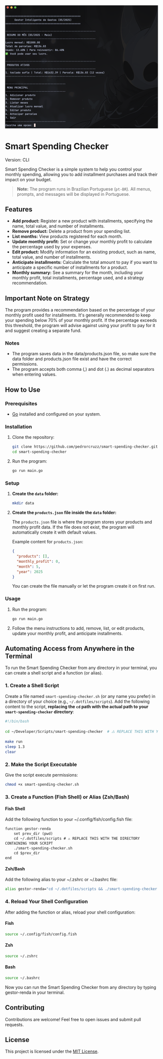 
<p align="center">
  <a href="#">
    <img src="./public/demo.png" width="650rem" alt="Demonstração do Smart Spending Checker">
  </a>
</p>

# Smart Spending Checker

Version: CLI

Smart Spending Checker is a simple system to help you control your monthly spending, allowing you to add installment purchases and track their impact on your budget.

> **Note:** The program runs in Brazilian Portuguese (`pt-BR`). All menus, prompts, and messages will be displayed in Portuguese.

## Features

*   **Add product:** Register a new product with installments, specifying the name, total value, and number of installments.
*   **Remove product:** Delete a product from your spending list.
*   **List months:** View products registered for each month.
*   **Update monthly profit:** Set or change your monthly profit to calculate the percentage used by your expenses.
*   **Edit product:** Modify information for an existing product, such as name, total value, and number of installments.
*   **Anticipate installments:** Calculate the total amount to pay if you want to anticipate a specific number of installments for a product.
*   **Monthly summary:** See a summary for the month, including your monthly profit, total installments, percentage used, and a strategy recommendation.

## Important Note on Strategy

The program provides a recommendation based on the percentage of your monthly profit used for installments. It's generally recommended to keep your spending below 70% of your monthly profit. If the percentage exceeds this threshold, the program will advise against using your profit to pay for it and suggest creating a separate fund.

### Notes

- The program saves data in the data/products.json file, so make sure the data folder and products.json file exist and have the correct permissions.
- The program accepts both comma (,) and dot (.) as decimal separators when entering values.


## How to Use

### Prerequisites

*   [Go](https://golang.org/dl/) installed and configured on your system.

### Installation

1.  Clone the repository:

    ```bash
    git clone https://github.com/pedrorcruzz/smart-spending-checker.git
    cd smart-spending-checker
    ```

2.  Run the program:

    ```bash
    go run main.go
    ```

### Setup

1.  **Create the `data` folder:**

    ```bash
    mkdir data
    ```

2.  **Create the `products.json` file inside the `data` folder:**

    The `products.json` file is where the program stores your products and monthly profit data. If the file does not exist, the program will automatically create it with default values.

    Example content for `products.json`:

    ```json
    {
      "products": [],
      "monthly_profit": 0,
      "month": 5,
      "year": 2025
    }
    ```

    You can create the file manually or let the program create it on first run.

### Usage

1.  Run the program:

    ```bash
    go run main.go
    ```

2.  Follow the menu instructions to add, remove, list, or edit products, update your monthly profit, and anticipate installments.

## Automating Access from Anywhere in the Terminal

To run the Smart Spending Checker from any directory in your terminal, you can create a shell script and a function (or alias).

### 1. Create a Shell Script

Create a file named `smart-spending-checker.sh` (or any name you prefer) in a directory of your choice (e.g., `~/.dotfiles/scripts`). Add the following content to the script, **replacing the `cd` path with the actual path to your `smart-spending-checker` directory**:

```bash
#!/bin/bash

cd ~/Developer/Scripts/smart-spending-checker  # ⚠️ REPLACE THIS WITH YOUR ACTUAL PATH

make run
sleep 1.3
clear
```

### 2. Make the Script Executable

Give the script execute permissions:

```bash
chmod +x smart-spending-checker.sh
```

### 3. Create a Function (Fish Shell) or Alias (Zsh/Bash)

#### Fish Shell

Add the following function to your ~/.config/fish/config.fish file:

```fish
function gestor-renda
    set prev_dir (pwd)
    cd ~/.dotfiles/scripts # ⚠️ REPLACE THIS WITH THE DIRECTORY CONTAINING YOUR SCRIPT
    ./smart-spending-checker.sh
    cd $prev_dir
end
```

#### Zsh/Bash

Add the following alias to your ~/.zshrc or ~/.bashrc file:

```bash
alias gestor-renda="cd ~/.dotfiles/scripts && ./smart-spending-checker.sh && cd -" # ⚠️ REPLACE THIS WITH THE DIRECTORY CONTAINING YOUR SCRIPT

```

### 4. Reload Your Shell Configuration

After adding the function or alias, reload your shell configuration:

#### Fish

```bash
source ~/.config/fish/config.fish
```

#### Zsh

```bash
source ~/.zshrc
```

#### Bash

```bash
source ~/.bashrc
```

Now you can run the Smart Spending Checker from any directory by typing gestor-renda in your terminal.




## Contributing

Contributions are welcome! Feel free to open issues and submit pull requests.

## License

This project is licensed under the [MIT License](LICENSE).
